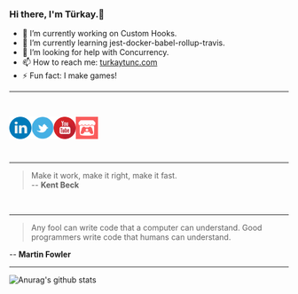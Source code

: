 ### Hi there, I'm Türkay.👋

- 🔭 I’m currently working on Custom Hooks.
- 🌱 I’m currently learning jest-docker-babel-rollup-travis.
- 🤔 I’m looking for help with Concurrency.
- 📫 How to reach me: [turkaytunc.com](https://www.turkaytunc.com/)
- ⚡ Fun fact: I make games!

<hr/>
<br/>

[<img align="left" alt="linkedin" width="40px" src="https://github.com/turkaytunc/turkaytunc/blob/master/static-files/linkedin.png" target="_blank" />][linkedin]
[<img align="left" alt="twitter" width="40px" src="https://github.com/turkaytunc/turkaytunc/blob/master/static-files/twitterlogo.jpg" target="_blank" />][twitter]
[<img align="left" alt="youtube" width="40px" src="https://github.com/turkaytunc/turkaytunc/blob/master/static-files/youtube.png" target = "_blank"/>][youtube]
[<img align="left" alt="itch.io" width="40px" src="https://github.com/turkaytunc/turkaytunc/blob/master/static-files/itchiologo.png" target="\_blank" />][itch.io]

<br/>
<br/>

[twitter]: https://twitter.com/filthycoder
[linkedin]: https://www.linkedin.com/in/turkaytunc/
[itch.io]: https://turkaytunc.itch.io/
[youtube]: https://www.youtube.com/channel/UChkxm4Q14X0NdGFvZOm1hMQ


<br/>
<br/>

---
> Make it work, make it right, make it fast.  
-- **Kent Beck** 

<br/>
<hr/>

> Any fool can write code that a computer can understand. Good programmers write code that humans can understand.  

-- **Martin Fowler**
<br/>
<hr/>

![Anurag's github stats](https://github-readme-stats.vercel.app/api?username=turkaytunc&count_private=true&show_icons=true&theme=dark)
